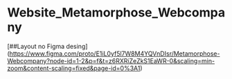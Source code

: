 # Website_Metamorphose_Webcompany

[##Layout no Figma desing] (https://www.figma.com/proto/E1iL0yf5l7W8M4YQVnDIsr/Metamorphose-Webcompany?node-id=1-2&p=f&t=z6RXRiZeZkS1EaWR-0&scaling=min-zoom&content-scaling=fixed&page-id=0%3A1)
